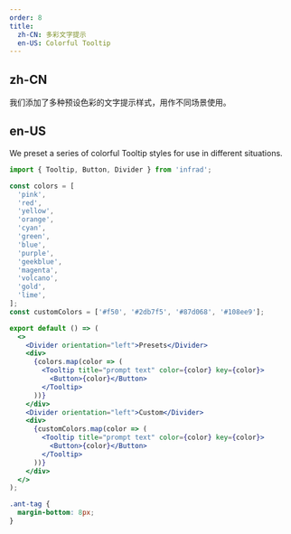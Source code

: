 ```yaml
---
order: 8
title:
  zh-CN: 多彩文字提示
  en-US: Colorful Tooltip
---
```


## zh-CN

我们添加了多种预设色彩的文字提示样式，用作不同场景使用。

## en-US

We preset a series of colorful Tooltip styles for use in different situations.

```jsx
import { Tooltip, Button, Divider } from 'infrad';

const colors = [
  'pink',
  'red',
  'yellow',
  'orange',
  'cyan',
  'green',
  'blue',
  'purple',
  'geekblue',
  'magenta',
  'volcano',
  'gold',
  'lime',
];
const customColors = ['#f50', '#2db7f5', '#87d068', '#108ee9'];

export default () => (
  <>
    <Divider orientation="left">Presets</Divider>
    <div>
      {colors.map(color => (
        <Tooltip title="prompt text" color={color} key={color}>
          <Button>{color}</Button>
        </Tooltip>
      ))}
    </div>
    <Divider orientation="left">Custom</Divider>
    <div>
      {customColors.map(color => (
        <Tooltip title="prompt text" color={color} key={color}>
          <Button>{color}</Button>
        </Tooltip>
      ))}
    </div>
  </>
);
```

```css
.ant-tag {
  margin-bottom: 8px;
}
```
